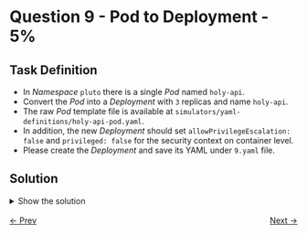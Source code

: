 # Question 9 - Pod to Deployment - 5%

## Task Definition

- In *Namespace* `pluto` there is a single *Pod* named `holy-api`.
- Convert the *Pod* into a *Deployment* with `3` replicas and name `holy-api`.
- The raw *Pod* template file is available at `simulators/yaml-definitions/holy-api-pod.yaml`.
- In addition, the new *Deployment* should set `allowPrivilegeEscalation: false` and `privileged: false` for the security context on container level.
- Please create the *Deployment* and save its YAML under `9.yaml` file.

## Solution

<details>
  <summary>Show the solution</summary>

### List the Pod

```shell
k -n pluto get pod
NAME       READY   STATUS    RESTARTS   AGE
holy-api   1/1     Running   0          6m6s
```

### Copy the Pod definition file

```shell
cp simulators/yaml-definitions/holy-api-pod.yaml 9.yaml
```

### Convert the working file to Deployment

Editing using `vim` editor:

- Change *apiVersion:* to `apps/v1`.
- Change *kind:* to `Deployment`.
- After *namespace:* add:
  - `spec:` at same level of *metadata:*.
  - Add `template:` indented 2 spaces from the above *spec:*.
- The rest of the file is bad indented. From *Pod* `metadata:` to last line. Practice doing the following with `vim` editor:
  - Position the cursor in the `metadata:` below template.
  - Press `Shift + :`.
  - Write `:set shiftwidth=2` and press `Enter`.
  - Still positioned in the *Pod* `metadata:` line below the `template:`, press `Shift + v` to enter in `vim` visual mode.
  - Press `down arrow` to select all the lines bad indented (until the end).
  - Once they are selected press `>` to indent one time, we need one more, so press `.` (dot) to repeat the action.
- Write the file pressing `Shift + :` and writing `w` and press `Enter`.
- Continue editing the file.

Add *Deployment* configuration following the comments in the YAML definition:

```yaml
---
apiVersion: apps/v1
kind: Deployment
metadata:
  labels:
    id: holy-api
  name: holy-api
  namespace: pluto
spec:
  replicas: 3 # add this line
  selector: # add this line
    matchLabels: # add this line
      id: holy-api # add this line
  template: 
    metadata: # From here corresponds to Pod definition
      labels:
        id: holy-api
      name: holy-api
      securityContext:
        allowPrivilegeEscalation: false # add this line
        privileged: false # add this line
    spec: 
      containers:
        - env:
            - name: CACHE_KEY_1
              value: b&MTCi0=[T66RXm!jO@
            - name: CACHE_KEY_2
              value: PCAILGej5Ld@Q%{Q1=#
            - name: CACHE_KEY_3
              value: 2qz-]2OJlWDSTn_;RFQ
          image: nginx:1.17.3-alpine
          name: holy-api-container
          volumeMounts:
            - mountPath: /cache1
              name: cache-volume1
            - mountPath: /cache2
              name: cache-volume2
            - mountPath: /cache3
              name: cache-volume3
      volumes:
        - emptyDir: {}
          name: cache-volume1
        - emptyDir: {}
          name: cache-volume2
        - emptyDir: {}
          name: cache-volume3
```

### Apply the Deployment Definition

```shell
k apply -f 9.yaml
deployment.apps/holy-api created
```

### Validate the Deployment

```shell
k -n pluto get deploy holy-api
NAME       READY   UP-TO-DATE   AVAILABLE   AGE
holy-api   3/3     3            3           41s
```

### Validate Pods in the Deployment

```shell
k -n pluto get pods
NAME                        READY   STATUS    RESTARTS   AGE
holy-api                    1/1     Running   0          61m
holy-api-54d4c8cd79-6lqqh   1/1     Running   0          69s
holy-api-54d4c8cd79-hjgd5   1/1     Running   0          69s
holy-api-54d4c8cd79-vvz75   1/1     Running   0          69s
```

### Delete the Pod

````shell
k -n pluto delete pod holy-api --force --grace-period=0
pod "holy-api" deleted
````

### Validate the task

```shell
k -n pluto get deploy,pod
NAME                       READY   UP-TO-DATE   AVAILABLE   AGE
deployment.apps/holy-api   3/3     3            3           3m41s

NAME                            READY   STATUS    RESTARTS   AGE
pod/holy-api-54d4c8cd79-6lqqh   1/1     Running   0          3m41s
pod/holy-api-54d4c8cd79-hjgd5   1/1     Running   0          3m41s
pod/holy-api-54d4c8cd79-vvz75   1/1     Running   0          3m41s
```

## Resources

- [Creating a Deployment](https://kubernetes.io/docs/concepts/workloads/controllers/deployment/#creating-a-deployment)
- [Set the security context for a Pod](https://kubernetes.io/docs/tasks/configure-pod-container/security-context/#set-the-security-context-for-a-pod)

</details>

<br>
<div style="display: flex; justify-content: space-between;">
  <a href="08-deployments-and-rollouts.md" style="text-align: left;">&larr; Prev</a>
  <a href="10-services-and-logs.md" style="text-align: right;">Next &rarr;</a>
</div>